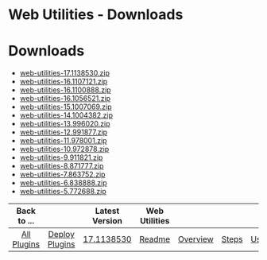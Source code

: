 
Web Utilities - Downloads
=========================

# Downloads

- [web-utilities-17.1138530.zip](https://raw.githubusercontent.com/UrbanCode/IBM-UCD-PLUGINS/main/files/web-utilities/ucd-web-utilities-17.1138530.zip)
- [web-utilities-16.1107121.zip](https://raw.githubusercontent.com/UrbanCode/IBM-UCD-PLUGINS/main/files/web-utilities/web-utilities-16.1107121.zip)
- [web-utilities-16.1100888.zip](https://raw.githubusercontent.com/UrbanCode/IBM-UCD-PLUGINS/main/files/web-utilities/web-utilities-16.1100888.zip)
- [web-utilities-16.1056521.zip](https://raw.githubusercontent.com/UrbanCode/IBM-UCD-PLUGINS/main/files/web-utilities/web-utilities-16.1056521.zip)
- [web-utilities-15.1007069.zip](https://raw.githubusercontent.com/UrbanCode/IBM-UCD-PLUGINS/main/files/web-utilities/web-utilities-15.1007069.zip)
- [web-utilities-14.1004382.zip](https://raw.githubusercontent.com/UrbanCode/IBM-UCD-PLUGINS/main/files/web-utilities/web-utilities-14.1004382.zip)
- [web-utilities-13.996020.zip](https://raw.githubusercontent.com/UrbanCode/IBM-UCD-PLUGINS/main/files/web-utilities/web-utilities-13.996020.zip)
- [web-utilities-12.991877.zip](https://raw.githubusercontent.com/UrbanCode/IBM-UCD-PLUGINS/main/files/web-utilities/web-utilities-12.991877.zip)
- [web-utilities-11.978001.zip](https://raw.githubusercontent.com/UrbanCode/IBM-UCD-PLUGINS/main/files/web-utilities/web-utilities-11.978001.zip)
- [web-utilities-10.972878.zip](https://raw.githubusercontent.com/UrbanCode/IBM-UCD-PLUGINS/main/files/web-utilities/web-utilities-10.972878.zip)
- [web-utilities-9.911821.zip](https://raw.githubusercontent.com/UrbanCode/IBM-UCD-PLUGINS/main/files/web-utilities/web-utilities-9.911821.zip)
- [web-utilities-8.871777.zip](https://raw.githubusercontent.com/UrbanCode/IBM-UCD-PLUGINS/main/files/web-utilities/web-utilities-8.871777.zip)
- [web-utilities-7.863752.zip](https://raw.githubusercontent.com/UrbanCode/IBM-UCD-PLUGINS/main/files/web-utilities/web-utilities-7.863752.zip)
- [web-utilities-6.838888.zip](https://raw.githubusercontent.com/UrbanCode/IBM-UCD-PLUGINS/main/files/web-utilities/web-utilities-6.838888.zip)
- [web-utilities-5.772688.zip](https://raw.githubusercontent.com/UrbanCode/IBM-UCD-PLUGINS/main/files/web-utilities/web-utilities-5.772688.zip)

|Back to ...||Latest Version|Web Utilities ||||
| :---: | :---: | :---: | :---: | :---: | :---: | :---: |
|[All Plugins](../../index.md)|[Deploy Plugins](../README.md)|[17.1138530](https://raw.githubusercontent.com/UrbanCode/IBM-UCD-PLUGINS/main/files/web-utilities/ucd-web-utilities-17.1138530.zip)|[Readme](README.md)|[Overview](overview.md)|[Steps](steps.md)|[Usage](usage.md)|
